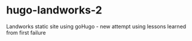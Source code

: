 # hugo-landworks-2
Landworks static site using goHugo - new attempt using lessons learned from first failure
